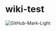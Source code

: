 # wiki-test

![GitHub-Mark-Light](https://raw.githubusercontent.com/wiki/s016/wiki-test/images/ERD.drawio.png)

